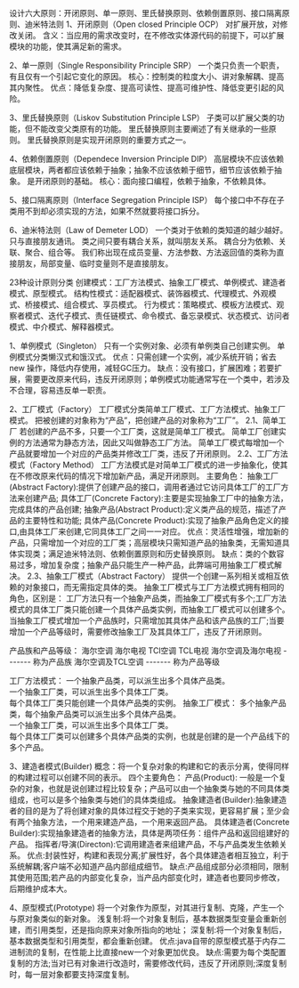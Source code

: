 设计六大原则：开闭原则、单一原则、里氏替换原则、依赖倒置原则、接口隔离原则、迪米特法则
1、开闭原则（Open closed Principle OCP）
	对扩展开放，对修改关闭。
含义：当应用的需求改变时，在不修改实体源代码的前提下，可以扩展模块的功能，使其满足新的需求。

2、单一原则（Single Responsibility Principle SRP）
	一个类只负责一个职责，有且仅有一个引起它变化的原因。
核心：控制类的粒度大小、讲对象解耦、提高其内聚性。
优点：降低复杂度、提高可读性、提高可维护性、降低变更引起的风险。

3、里氏替换原则（Liskov Substitution Principle LSP）
	子类可以扩展父类的功能，但不能改变父类原有的功能。
	里氏替换原则主要阐述了有关继承的一些原则。
	里氏替换原则是实现开闭原则的重要方式之一。

4、依赖倒置原则（Dependece Inversion Principle DIP）
	高层模块不应该依赖底层模块，两者都应该依赖于抽象；抽象不应该依赖于细节，细节应该依赖于抽象。
	是开闭原则的基础。
核心：面向接口编程，依赖于抽象，不依赖具体。

5、接口隔离原则（Interface Segregation Principle ISP）
	每个接口中不存在子类用不到却必须实现的方法，如果不然就要将接口拆分。
	
6、迪米特法则（Law of Demeter LOD）
	一个类对于依赖的类知道的越少越好。
	只与直接朋友通讯。
	类之间只要有耦合关系，就叫朋友关系。
	耦合分为依赖、关联、聚合、组合等。
	我们称出现在成员变量、方法参数、方法返回值的类称为直接朋友，局部变量、临时变量则不是直接朋友。
	
23种设计原则分类
创建模式：工厂方法模式、抽象工厂模式、单例模式、建造者模式、原型模式。
结构性模式：适配器模式、装饰器模式、代理模式、外观模式、桥接模式、组合模式、享员模式。
行为模式：策略模式、模板方法模式、观察者模式、迭代子模式、责任链模式、命令模式、备忘录模式、状态模式、访问者模式、中介模式、解释器模式。

1、单例模式（Singleton） 
    只有一个实例对象、必须有单例类自己创建实例。 
    单例模式分类懒汉式和饿汉式。 
优点：只需创建一个实例，减少系统开销；省去new 操作，降低内存使用，减轻GC压力。 
缺点：没有接口，扩展困难；若要扩展，需要更改原来代码，违反开闭原则；单例模式功能通常写在一个类中，若涉及不合理，容易违反单一职责。

2、工厂模式（Factory） 
    工厂模式分类简单工厂模式、工厂方法模式、抽象工厂模式。 
    把被创建的对象称为“产品”，把创建产品的对象称为“工厂”。 
2.1、简单工厂 
    若创建的产品不多，只要一个工厂类，这就是简单工厂模式。 
    简单工厂创建实例的方法通常为静态方法，因此又叫做静态工厂方法。 
    简单工厂模式每增加一个产品就要增加一个对应的产品类并修改工厂类，违反了开闭原则。
2.2、工厂方法模式（Factory Method）
    工厂方法模式是对简单工厂模式的进一步抽象化，使其在不修改原来代码的情况下增加新产品，满足开闭原则。
主要角色：
    抽象工厂(Abstract Factory):提供了创建产品的接口，调用者通过它访问具体工厂的工厂方法来创建产品;
    具体工厂(Concrete Factory):主要是实现抽象工厂中的抽象方法，完成具体的产品创建;
    抽象产品(Abstract Product):定义类产品的规范，描述了产品的主要特性和功能;
    具体产品(Concrete Product):实现了抽象产品角色定义的接口,由具体工厂来创建,它同具体工厂之间一一对应。
优点：灵活性增强，增加新的产品，只需增加一个对应的工厂类；高层模块只需知道产品的抽象类，无需知道具体实现类；满足迪米特法则、依赖倒置原则和历史替换原则。
缺点：类的个数容易过多，增加复杂度；抽象产品只能生产一种产品，此弊端可用抽象工厂模式解决。
2.3、抽象工厂模式（Abstract Factory）
    提供一个创建一系列相关或相互依赖的对象接口，而无需指定具体的类。
    抽象工厂模式与工厂方法模式拥有相同的角色，区别是：
    工厂方法只有一个抽象产品类，而抽象工厂模式有多个;工厂方法模式的具体工厂类只能创建一个具体产品类实例，而抽象工厂模式可以创建多个。
    当抽象工厂模式增加一个产品族时，只需增加其具体产品和该产品族的工厂;当要增加一个产品等级时，需要修改抽象工厂及其具体工厂，违反了开闭原则。
    
产品族和产品等级：
    海尔空调        海尔电视
    TCl空调        TCL电视
海尔空调及海尔电视  -------  称为产品族
海尔空调及TCL空调  -------  称为产品等级
    
工厂方法模式：
    一个抽象产品类，可以派生出多个具体产品类。   
    一个抽象工厂类，可以派生出多个具体工厂类。   
    每个具体工厂类只能创建一个具体产品类的实例。
抽象工厂模式：
    多个抽象产品类，每个抽象产品类可以派生出多个具体产品类。   
    一个抽象工厂类，可以派生出多个具体工厂类。   
    每个具体工厂类可以创建多个具体产品类的实例，也就是创建的是一个产品线下的多个产品。   

3、建造者模式(Builder)
概念：将一个复杂对象的构建和它的表示分离，使得同样的构建过程可以创建不同的表示。
四个主要角色：
    产品(Product): 一般是一个复杂的对象，也就是说创建过程比较复杂；产品可以由一个抽象类与她的不同具体类组成，也可以是多个抽象类与她们的具体类组成。
    抽象建造者(Builder):抽象建造者的目的是为了将创建对象的具体过程交于她的子类来实现，更容易扩展；至少会有两个抽象方法，一个用来建造产品，一个用来返回产品。
    具体建造者(Concrete Builder):实现抽象建造者的抽象方法，具体是两项任务：组件产品和返回组建好的产品。
    指挥者/导演(Directon):它调用建造者来组建产品，不与产品类发生依赖关系。
优点:封装性好，构建和表现分离;扩展性好，各个具体建造者相互独立，利于系统解耦;客户端不必知道产品内部组成细节。
缺点:产品组成部分必须相同，限制其使用范围;若产品的内部变化复杂，当产品内部变化时，建造者也要同步修改，后期维护成本大。

4、原型模式(Prototype) 
    将一个对象作为原型，对其进行复制、克隆，产生一个与原对象类似的新对象。
浅复制:将一个对象复制后，基本数据类型变量会重新创建，而引用类型，还是指向原来对象所指向的地址；
深复制:将一个对象复制后，基本数据类型和引用类型，都会重新创建。
优点:java自带的原型模式基于内存二进制流的复制，在性能上比直接new一个对象更加优良。
缺点:需要为每个类配置复制的方法;当对已有对象进行改造时，需要修改代码，违反了开闭原则;深度复制时，每一层对象都要支持深度复制。
    




